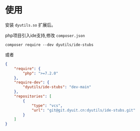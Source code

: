 # 使用

安装 `dyutils.so` 扩展后。

php项目引入ide支持,修改 `composer.json`

```
composer require --dev dyutils/ide-stubs
```

或者

```json
{
    "require": {
        "php": ">=7.2.0"
    },
    "require-dev": {
        "dyutils/ide-stubs": "dev-main"
    },
    "repositories": [
        {
            "type": "vcs",
            "url": "git@git.dyuit.cn:dyutils/ide-stubs.git"
        }
    ]
}
```

